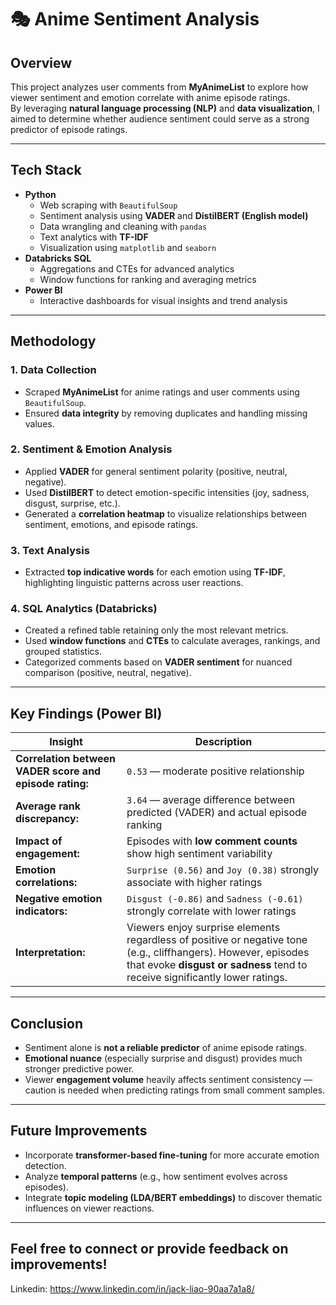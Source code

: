 # 🎭 Anime Sentiment Analysis

## Overview
This project analyzes user comments from **MyAnimeList** to explore how viewer sentiment and emotion correlate with anime episode ratings.  
By leveraging **natural language processing (NLP)** and **data visualization**, I aimed to determine whether audience sentiment could serve as a strong predictor of episode ratings.

---

## Tech Stack
- **Python**
  - Web scraping with `BeautifulSoup`
  - Sentiment analysis using **VADER** and **DistilBERT (English model)**
  - Data wrangling and cleaning with `pandas`
  - Text analytics with **TF-IDF**
  - Visualization using `matplotlib` and `seaborn`
- **Databricks SQL**
  - Aggregations and CTEs for advanced analytics
  - Window functions for ranking and averaging metrics
- **Power BI**
  - Interactive dashboards for visual insights and trend analysis

---

## Methodology

### 1. Data Collection
- Scraped **MyAnimeList** for anime ratings and user comments using `BeautifulSoup`.
- Ensured **data integrity** by removing duplicates and handling missing values.

### 2. Sentiment & Emotion Analysis
- Applied **VADER** for general sentiment polarity (positive, neutral, negative).
- Used **DistilBERT** to detect emotion-specific intensities (joy, sadness, disgust, surprise, etc.).
- Generated a **correlation heatmap** to visualize relationships between sentiment, emotions, and episode ratings.

### 3. Text Analysis
- Extracted **top indicative words** for each emotion using **TF-IDF**, highlighting linguistic patterns across user reactions.

### 4. SQL Analytics (Databricks)
- Created a refined table retaining only the most relevant metrics.
- Used **window functions** and **CTEs** to calculate averages, rankings, and grouped statistics.
- Categorized comments based on **VADER sentiment** for nuanced comparison (positive, neutral, negative).

---

## Key Findings (Power BI)

| Insight | Description |
|----------|-------------|
| **Correlation between VADER score and episode rating:** | `0.53` — moderate positive relationship |
| **Average rank discrepancy:** | `3.64` — average difference between predicted (VADER) and actual episode ranking |
| **Impact of engagement:** | Episodes with **low comment counts** show high sentiment variability |
| **Emotion correlations:** | `Surprise (0.56)` and `Joy (0.38)` strongly associate with higher ratings |
| **Negative emotion indicators:** | `Disgust (-0.86)` and `Sadness (-0.61)` strongly correlate with lower ratings |
| **Interpretation:** | Viewers enjoy surprise elements regardless of positive or negative tone (e.g., cliffhangers). However, episodes that evoke **disgust or sadness** tend to receive significantly lower ratings. |

---

## Conclusion
- Sentiment alone is **not a reliable predictor** of anime episode ratings.
- **Emotional nuance** (especially surprise and disgust) provides much stronger predictive power.
- Viewer **engagement volume** heavily affects sentiment consistency — caution is needed when predicting ratings from small comment samples.

---

## Future Improvements
- Incorporate **transformer-based fine-tuning** for more accurate emotion detection.
- Analyze **temporal patterns** (e.g., how sentiment evolves across episodes).
- Integrate **topic modeling (LDA/BERT embeddings)** to discover thematic influences on viewer reactions.

---

## Feel free to connect or provide feedback on improvements!
Linkedin: https://www.linkedin.com/in/jack-liao-90aa7a1a8/

